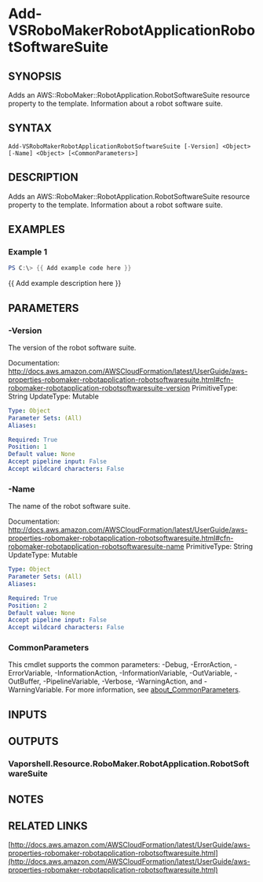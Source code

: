# Add-VSRoboMakerRobotApplicationRobotSoftwareSuite

## SYNOPSIS
Adds an AWS::RoboMaker::RobotApplication.RobotSoftwareSuite resource property to the template.
Information about a robot software suite.

## SYNTAX

```
Add-VSRoboMakerRobotApplicationRobotSoftwareSuite [-Version] <Object> [-Name] <Object> [<CommonParameters>]
```

## DESCRIPTION
Adds an AWS::RoboMaker::RobotApplication.RobotSoftwareSuite resource property to the template.
Information about a robot software suite.

## EXAMPLES

### Example 1
```powershell
PS C:\> {{ Add example code here }}
```

{{ Add example description here }}

## PARAMETERS

### -Version
The version of the robot software suite.

Documentation: http://docs.aws.amazon.com/AWSCloudFormation/latest/UserGuide/aws-properties-robomaker-robotapplication-robotsoftwaresuite.html#cfn-robomaker-robotapplication-robotsoftwaresuite-version
PrimitiveType: String
UpdateType: Mutable

```yaml
Type: Object
Parameter Sets: (All)
Aliases:

Required: True
Position: 1
Default value: None
Accept pipeline input: False
Accept wildcard characters: False
```

### -Name
The name of the robot software suite.

Documentation: http://docs.aws.amazon.com/AWSCloudFormation/latest/UserGuide/aws-properties-robomaker-robotapplication-robotsoftwaresuite.html#cfn-robomaker-robotapplication-robotsoftwaresuite-name
PrimitiveType: String
UpdateType: Mutable

```yaml
Type: Object
Parameter Sets: (All)
Aliases:

Required: True
Position: 2
Default value: None
Accept pipeline input: False
Accept wildcard characters: False
```

### CommonParameters
This cmdlet supports the common parameters: -Debug, -ErrorAction, -ErrorVariable, -InformationAction, -InformationVariable, -OutVariable, -OutBuffer, -PipelineVariable, -Verbose, -WarningAction, and -WarningVariable. For more information, see [about_CommonParameters](http://go.microsoft.com/fwlink/?LinkID=113216).

## INPUTS

## OUTPUTS

### Vaporshell.Resource.RoboMaker.RobotApplication.RobotSoftwareSuite
## NOTES

## RELATED LINKS

[http://docs.aws.amazon.com/AWSCloudFormation/latest/UserGuide/aws-properties-robomaker-robotapplication-robotsoftwaresuite.html](http://docs.aws.amazon.com/AWSCloudFormation/latest/UserGuide/aws-properties-robomaker-robotapplication-robotsoftwaresuite.html)


